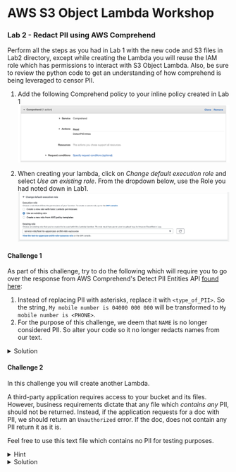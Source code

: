 # AWS S3 Object Lambda Workshop
### Lab 2 - Redact PII using AWS Comprehend

Perform all the steps as you had in Lab 1 with the new code and S3 files in Lab2 directory, except while creating the Lambda you will reuse the IAM role which has permissions to interact with S3 Object Lambda. Also, be sure to review the python code to get an understanding of how comprehend is being leveraged to censor PII. 

1. Add the following Comprehend policy to your inline policy created in Lab 1 
![image](./images/comprehend-policy.png)

2. When creating your lambda, click on _Change default execution role_ and select _Use an existing role_. From the dropdown below, use the Role you had noted down in Lab1. 
![image](./images/existing-role-lambda.png)


#### Challenge 1
As part of this challenge, try to do the following which will require you to go over the response from AWS Comprehend's Detect PII Entities API [found here](https://docs.aws.amazon.com/comprehend/latest/dg/API_DetectPiiEntities.html):

1. Instead of replacing PII with asterisks, replace it with `<type_of_PII>`. So the string, `My mobile number is 04000 000 000` will be transformed to `My mobile number is <PHONE>`.
2. For the purpose of this challenge, we deem that `NAME` is no longer considered PII. So alter your code so it no longer redacts names from our text. 

<details><summary>Solution</summary>
<p>
One possible solution:
```python
    for entity in filter(lambda pe: pe["Type"].lower() != "name", pii_entities['Entities']):
        secret_entity = original_object[entity["BeginOffset"] : entity["EndOffset"]]
        transformed_object = transformed_object.replace(secret_entity, "<" + entity["Type"] + ">")
```
</p>
</details>

#### Challenge 2
In this challenge you will create another Lambda. 

A third-party application requires access to your bucket and its files. However, business requirements dictate that any file which _contains any_ PII, should not be returned. Instead, if the application requests for a doc with PII, we should return an `Unauthorized` error. If the doc, does not contain any PII return it as it is. 

Feel free to use this text file which contains no PII for testing purposes. 

<details><summary>Hint</summary>
<p>

Detect PII Entities is an expnsive (computationally and otherwise) API call. Does the <a href="https://docs.aws.amazon.com/comprehend/latest/dg/API_Operations_Amazon_Comprehend.html">AWS Comprehend Docs</a> mention any other API which can be used instead?

</p>
</details>
<details>
<summary>Solution</summary>
<p>

One possible solution:

```python

```

</p>
</details>